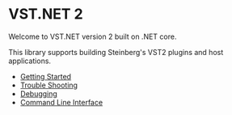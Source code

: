 # VST.NET 2

Welcome to VST.NET version 2 built on .NET core.

This library supports building Steinberg's VST2 plugins and host applications.

- [Getting Started](GettingStarted.md)
- [Trouble Shooting](TroubleShooting.md)
- [Debugging](Debugging.md)
- [Command Line Interface](cli.md)
